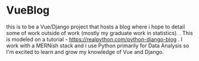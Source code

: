 # VueBlog
this is to be a Vue/Django project that hosts a blog where i hope to detail some of work outside of work (mostly my graduate work in statistics). . This is modeled on a tutorial - https://realpython.com/python-django-blog  . I work with a MERNish stack and i use Python primarily for Data Analysis so I'm excited to learn and grow my knowledge of Vue and Django.
